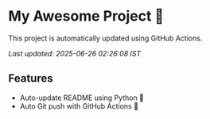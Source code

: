 # My Awesome Project 🚀

This project is automatically updated using GitHub Actions.

_Last updated: 2025-06-26 02:26:08 IST_

## Features
- Auto-update README using Python 🐍
- Auto Git push with GitHub Actions 🤖
